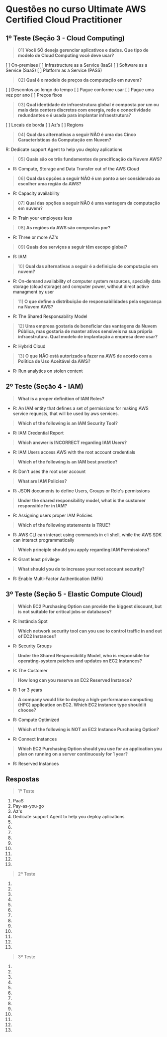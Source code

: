 # Questões no curso Ultimate AWS Certified Cloud Practitioner

## 1º Teste (Seção 3 - Cloud Computing)

> 01] **Você SÓ deseja gerenciar aplicativos e dados. Que tipo de modelo de Cloud Computing você deve usar?**

[ ] On-premises [ ] Infrastructure as a Service (IaaS) [ ] Software as a Service (SaaS) [ ] Platform as a Service (PASS)

> 02] **Qual é o modelo de preços da computação em nuvem?**

[ ] Descontos ao longo do tempo [ ] Pague conforme usar [ ] Pague uma vez por ano [ ] Preços fixos

> 03] **Qual identidade de infraestrutura global é composta por um ou mais data centers discretos com energia, rede e conectividade redundantes e é usada para implantar infraestrutura?**

[ ] Locais de borda [ ] Az's [ ] Regions

> 04] **Qual das alternativas a seguir NÃO é uma das Cinco Características da Computação em Nuvem?**

R: Dedicate support Agent to help you deploy aplications

> 05] **Quais são os três fundamentos de precificação da Nuvem AWS?**
- R: Compute, Storage and Data Transfer out of the AWS Cloud

> 06] **Qual das opções a seguir NÃO é um ponto a ser considerado ao escolher uma região da AWS?**
- R: Capacity availability

> 07] **Qual das opções a seguir NÃO é uma vantagem da computação em nuvem?**
- R: Train your employees less

> 08] **As regiões da AWS são compostas por?**
- R: Three or more AZ's

> 09] **Quais dos serviços a seguir têm escopo global?**
- R: IAM

> 10] **Qual das alternativas a seguir é a definição de computação em nuvem?**
- R: On-demand availability of computer system resources, specially data storage (cloud storage) and computer power, without direct active managment by user

> 11] **O que define a distribuição de responsabilidades pela segurança na Nuvem AWS?**
- R: The Shared Responsability Model

> 12] **Uma empresa gostaria de beneficiar das vantagens da Nuvem Pública, mas gostaria de manter ativos sensíveis na sua própria infraestrutura. Qual modelo de implantação a empresa deve usar?**
- R: Hybrid Cloud

> 13] **O que NÃO está autorizado a fazer na AWS de acordo com a Política de Uso Aceitável da AWS?**
- R: Run analytics on stolen content

## 2º Teste (Seção 4 - IAM)

> **What is a proper definition of IAM Roles?**
- R: An IAM entity that defines a set of permissions for making AWS service requests, that will be used by aws services.

> **Which of the following is an IAM Security Tool?**
- R: IAM Credential Report

> **Which answer is INCORRECT regarding IAM Users?**
- R: IAM Users access AWS with the root account credentials

> **Which of the following is an IAM best practice?**
- R: Don't uses the root user account

> **What are IAM Policies?**
- R: JSON documents to define Users, Groups or Role's permissions

> **Under the shared responsibility model, what is the customer responsible for in IAM?**
- R: Assigning users proper IAM Policies

> **Which of the following statements is TRUE?**
- R: AWS CLI can interact using commands in cli shell, while the AWS SDK can interact programmatically

> **Which principle should you apply regarding IAM Permissions?**
- R: Grant least privilege

> **What should you do to increase your root account security?**
- R: Enable Multi-Factor Authentication (MFA)

## 3º Teste (Seção 5 - Elastic Compute Cloud)

> **Which EC2 Purchasing Option can provide the biggest discount, but is not suitable for critical jobs or databases?**
- R: Instância Spot

> **Which network security tool can you use to control traffic in and out of EC2 Instances?**
- R: Security Groups

> **Under the Shared Responsibility Model, who is responsible for operating-system patches and updates on EC2 Instances?**
- R: The Customer

> **How long can you reserve an EC2 Reserved Instance?**
- R: 1 or 3 years

> **A company would like to deploy a high-performance computing (HPC) application on EC2. Which EC2 instance type should it choose?**
- R: Compute Optimized

> **Which of the following is NOT an EC2 Instance Purchasing Option?**
- R: Connect Instances

> **Which EC2 Purchasing Option should you use for an application you plan on running on a server continuously for 1 year?**
- R: Reserved Instances

## Respostas

> 1º Teste 
01) PaaS
02) Pay-as-you-go 
03) Az's
04) Dedicate support Agent to help you deploy aplications
05) 
06) 
07) 
08) 
09) 
10) 
11) 
12)  
13) 

> 2º Teste
01) 
02)  
03) 
04) 
05) 
06) 
07) 
08) 
09) 
10) 
11) 
12)  
13) 

> 3º Teste
01) 
02)  
03) 
04) 
05) 
06) 
07) 
08) 
09) 
10) 
11) 
12)  
13) 

